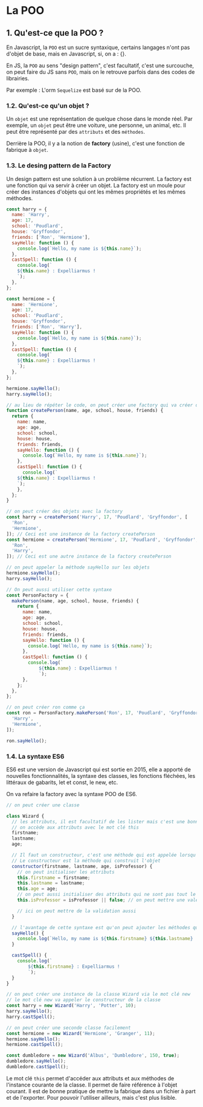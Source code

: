 # La POO

## 1. Qu'est-ce que la POO ?

En Javascript, la `POO` est un sucre syntaxique, certains langages n'ont pas d'objet de base, mais en Javascript, si, on a : {}.

En JS, la `POO` au sens "design pattern", c'est facultatif, c'est une surcouche, on peut faire du JS sans `POO`, mais on le retrouve parfois dans des codes de librairies.

Par exemple : L'orm `Sequelize` est basé sur de la POO.

### 1.2. Qu'est-ce qu'un objet ?

Un `objet` est une représentation de quelque chose dans le monde réel. Par exemple, un `objet` peut être une voiture, une personne, un animal, etc. Il peut être représenté par des `attributs` et des `méthodes`.

Derrière la POO, il y a la notion de **factory** (usine), c'est une fonction de fabrique à `objet`.

### 1.3. Le desing pattern de la Factory

Un design pattern est une solution à un problème récurrent.
La factory est une fonction qui va servir à créer un objet.
La factory est un moule pour créer des instances d'objets qui ont les mêmes propriétés et les mêmes méthodes.

```js
const harry = {
  name: 'Harry',
  age: 17,
  school: 'Poudlard',
  house: 'Gryffondor',
  friends: ['Ron', 'Hermione'],
  sayHello: function () {
    console.log(`Hello, my name is ${this.name}`);
  },
  castSpell: function () {
    console.log(`
    ${this.name} : Expelliarmus !
    `);
  },
};

const hermione = {
  name: 'Hermione',
  age: 17,
  school: 'Poudlard',
  house: 'Gryffondor',
  friends: ['Ron', 'Harry'],
  sayHello: function () {
    console.log(`Hello, my name is ${this.name}`);
  },
  castSpell: function () {
    console.log(`
    ${this.name} : Expelliarmus !
    `);
  },
};

hermione.sayHello();
harry.sayHello();

// au lieu de répéter le code, on peut créer une factory qui va créer des objets
function createPerson(name, age, school, house, friends) {
  return {
    name: name,
    age: age,
    school: school,
    house: house,
    friends: friends,
    sayHello: function () {
      console.log(`Hello, my name is ${this.name}`);
    },
    castSpell: function () {
      console.log(`
    ${this.name} : Expelliarmus !
    `);
    },
  };
}

// on peut créer des objets avec la factory
const harry = createPerson('Harry', 17, 'Poudlard', 'Gryffondor', [
  'Ron',
  'Hermione',
]); // Ceci est une instance de la factory createPerson
const hermione = createPerson('Hermione', 17, 'Poudlard', 'Gryffondor', [
  'Ron',
  'Harry',
]); // Ceci est une autre instance de la factory createPerson

// on peut appeler la méthode sayHello sur les objets
hermione.sayHello();
harry.sayHello();

// On peut aussi utiliser cette syntaxe
const PersonFactory = {
  makePerson(name, age, school, house, friends) {
    return {
      name: name,
      age: age,
      school: school,
      house: house,
      friends: friends,
      sayHello: function () {
        console.log(`Hello, my name is ${this.name}`);
      },
      castSpell: function () {
        console.log(`
            ${this.name} : Expelliarmus !
            `);
      },
    };
  },
};

// on peut créer ron comme ça
const ron = PersonFactory.makePerson('Ron', 17, 'Poudlard', 'Gryffondor', [
  'Harry',
  'Hermione',
]);

ron.sayHello();
```

### 1.4. La syntaxe ES6

ES6 est une version de Javascript qui est sortie en 2015, elle a apporté de nouvelles fonctionnalités, la syntaxe des classes, les fonctions fléchées, les littéraux de gabarits, let et const, le new, etc.

On va refaire la factory avec la syntaxe POO de ES6.

```js
// on peut créer une classe

class Wizard {
  // les attributs, il est facultatif de les lister mais c'est une bonne pratique
  // on accède aux attributs avec le mot clé this
  firstname;
  lastname;
  age;

  // Il faut un constructeur, c'est une méthode qui est appelée lorsqu'on crée une instance de la classe
  // Le constructeur est la méthode qui construit l'objet
  constructor(firstname, lastname, age, isProfessor) {
    // on peut initialiser les attributs
    this.firstname = firstname;
    this.lastname = lastname;
    this.age = age;
    // on peut aussi initialiser des attributs qui ne sont pas tout le temps passés en paramètre
    this.isProfessor = isProfessor || false; // on peut mettre une valeur par défaut

    // ici on peut mettre de la validation aussi
  }

  // l'avantage de cette syntaxe est qu'on peut ajouter les méthodes que l'on veut, mais il faut utiliser le mot clé this pour accéder aux attributs
  sayHello() {
    console.log(`Hello, my name is ${this.firstname} ${this.lastname} !`);
  }

  castSpell() {
    console.log(`
        ${this.firstname} : Expelliarmus !
        `);
  }
}

// on peut créer une instance de la classe Wizard via le mot clé new
// le mot clé new va appeler le constructeur de la classe
const harry = new Wizard('Harry', 'Potter', 10);
harry.sayHello();
harry.castSpell();

// on peut créer une seconde classe facilement
const hermione = new Wizard('Hermione', 'Granger', 11);
hermione.sayHello();
hermione.castSpell();

const dumbledore = new Wizard('Albus', 'Dumbledore', 150, true);
dumbledore.sayHello();
dumbledore.castSpell();
```

Le mot clé `this` permet d'accéder aux attributs et aux méthodes de l'instance courante de la classe. Il permet de faire référence à l'objet courant.
Il est de bonne pratique de mettre la fabrique dans un fichier à part et de l'exporter. Pour pouvoir l'utiliser ailleurs, mais c'est plus lisible.
